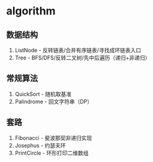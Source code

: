 # algorithm

## 数据结构

1. ListNode - 反转链表/合并有序链表/寻找成环链表入口
2. Tree - BFS/DFS/反转二叉树/先中后遍历（递归+非递归）

## 常规算法

1. QuickSort - 随机取基准
2. Palindrome - 回文字符串（DP）

## 套路

1. Fibonacci - 斐波那契非递归实现
2. Josephus - 约瑟夫环
3. PrintCircle - 环形打印二维数组
